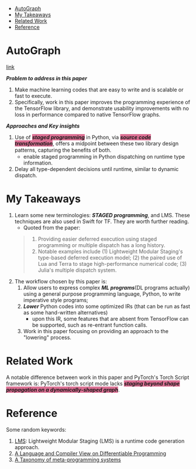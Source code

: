 <!-- TOC depthFrom:1 depthTo:6 withLinks:1 updateOnSave:1 orderedList:0 -->

- [AutoGraph](#autograph)
- [My Takeaways](#my-takeaways)
- [Related Work](#related-work)
- [Reference](#reference)

<!-- /TOC -->

# AutoGraph

[link](https://arxiv.org/pdf/1810.08061.pdf)

_**Problem to address in this paper**_

1. Make machine learning codes that are easy to write and is scalable or fast to execute.
1. Specifically, work in this paper improves the programming experience of the TensorFlow library, and demonstrate usability improvements with no loss in performance compared to native TensorFlow graphs.

_**Approaches and Key insights**_

1. Use of <span style="background-color:#DB7093;">_**staged programming**_</span> in Python, via <span style="background-color:#DB7093;">_**source code transformation**_</span>, offers a midpoint between these two library design patterns, capturing the beneﬁts of both.
    - enable staged programming in Python dispatching on runtime type information.
1. Delay all type-dependent decisions until runtime, similar to dynamic dispatch.

# My Takeaways

1. Learn some new terminologies: _**STAGED programming**_, and LMS. These techniques are also used in Swift for TF. They are worth further reading.
    - Quoted from the paper:
    > 1. Providing easier deferred execution using staged programming or multiple dispatch has a long history.
    > 1. Notable examples include (1) Lightweight Modular Staging's type-based deferred execution model; (2) the paired use of Lua and Terra to stage high-performance numerical code; (3) Julia's multiple dispatch system.
1. The workflow chosen by this paper is:
    1. Allow users to express complex _**ML programs**_(DL programs actually) using a general purpose programming language, Python, to write imperative style programs;
    1. _**Lower**_ Python codes into some optimized IRs (that can be run as fast as some hand-written alternatives)
        - upon this IR, some features that are absent from TensorFlow can be supported, such as re-entrant function calls.
    1. Work in this paper focusing on providing an approach to the "lowering" process.

# Related Work

A notable difference between work in this paper and PyTorch's Torch Script framework is: PyTorch's torch script mode lacks <span style="background-color:#DB7093;">_**staging beyond shape propagation on a dynamically-shaped graph**_</span>.

# Reference

Some random keywords:

1. [LMS](https://scala-lms.github.io/): Lightweight Modular Staging (LMS) is a runtime code generation approach.
1. [A Language and Compiler View on Differentiable Programming](https://openreview.net/forum?id=SJxJtYkPG)
1. [A Taxonomy of meta-programming systems](http://web.cecs.pdx.edu/~sheard/staged.html)
